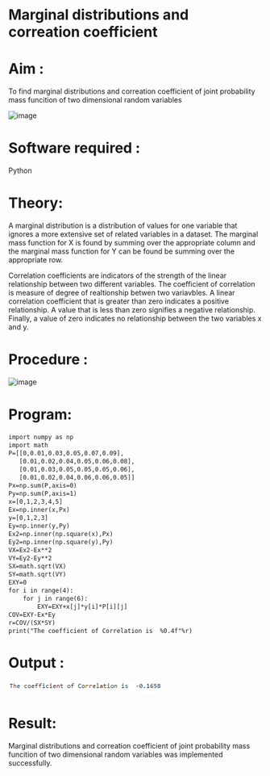 # Marginal distributions and correation coefficient  

# Aim : 

To find marginal distributions and correation coefficient of joint probability mass funcition of two dimensional random variables

![image](https://user-images.githubusercontent.com/104613195/168222062-bb7dec1f-f115-4669-8b4c-58283af8ccf3.png)

# Software required :  

Python

# Theory:

A marginal distribution is a distribution of values for one variable that ignores a more extensive set of related variables in a dataset.
The marginal mass function for X is found by summing over the appropriate column and the marginal mass function
for Y can be found be summing over the appropriate row.

Correlation coefficients are indicators of the strength of the linear relationship between two different variables. The coefficient of correlation is measure of degree of realtionship betwen two variavbles. A linear correlation coefficient that is greater than zero indicates a positive relationship. A value that is less than zero signifies a negative relationship. Finally, a value of zero indicates no relationship between the two variables x and y.  



# Procedure :
![image](https://user-images.githubusercontent.com/104613195/168220332-09383cb4-a7ac-4526-b547-fc522ca53227.png)



# Program:

~~~
import numpy as np
import math
P=[[0,0.01,0.03,0.05,0.07,0.09],
   [0.01,0.02,0.04,0.05,0.06,0.08],
   [0.01,0.03,0.05,0.05,0.05,0.06],
   [0.01,0.02,0.04,0.06,0.06,0.05]]
Px=np.sum(P,axis=0)
Py=np.sum(P,axis=1)
x=[0,1,2,3,4,5]
Ex=np.inner(x,Px)
y=[0,1,2,3]
Ey=np.inner(y,Py)
Ex2=np.inner(np.square(x),Px)
Ey2=np.inner(np.square(y),Py)
VX=Ex2-Ex**2
VY=Ey2-Ey**2
SX=math.sqrt(VX)
SY=math.sqrt(VY)
EXY=0
for i in range(4):
    for j in range(6):
        EXY=EXY+x[j]*y[i]*P[i][j]
COV=EXY-Ex*Ey
r=COV/(SX*SY)
print("The coefficient of Correlation is  %0.4f"%r)
~~~



# Output : 
![output](pqm3.png)

# Result:
Marginal distributions and correation coefficient of joint probability mass funcition of two dimensional random variables was implemented successfully.

